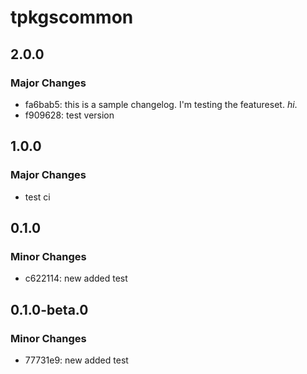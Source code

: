 # tpkgscommon

## 2.0.0

### Major Changes

- fa6bab5: this is a sample changelog. I'm testing the featureset. _hi_.
- f909628: test version

## 1.0.0

### Major Changes

- test ci

## 0.1.0

### Minor Changes

- c622114: new added test

## 0.1.0-beta.0

### Minor Changes

- 77731e9: new added test
